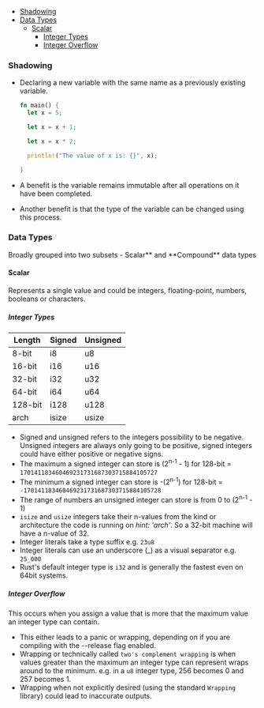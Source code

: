 - [Shadowing](#shadowing)
- [Data Types](#data-types)
  - [Scalar](#scalar)
    - [Integer Types](#integer-types)
    - [Integer Overflow](#integer-overflow)

### Shadowing

- Declaring a new variable with the same name as a previously existing variable.

  ```Rust
  fn main() {
    let x = 5;

    let x = x + 1;

    let x = x * 2;

    println!("The value of x is: {}", x);

  }
  ```

- A benefit is the variable remains immutable after all operations on it have been completed.
- Another benefit is that the type of the variable can be changed using this process.

### Data Types

Broadly grouped into two subsets - Scalar** and **Compound\*\* data types

#### Scalar

Represents a single value and could be integers, floating-point, numbers, booleans or characters.

##### Integer Types

| Length  | Signed | Unsigned |
| ------- | ------ | -------- |
| 8-bit   | i8     | u8       |
| 16-bit  | i16    | u16      |
| 32-bit  | i32    | u32      |
| 64-bit  | i64    | u64      |
| 128-bit | i128   | u128     |
| arch    | isize  | usize    |

- Signed and unsigned refers to the integers possibility to be negative. Unsigned integers are always only going to be positive, signed integers could have either positive or negative signs.
- The maximum a signed integer can store is (2<sup>n-1</sup> - 1) for 128-bit = `170141183460469231731687303715884105727`
- The minimum a signed integer can store is -(2<sup>n-1</sup>) for 128-bit = `-170141183460469231731687303715884105728`
- The range of numbers an unsigned integer can store is from 0 to (2<sup>n-1</sup> - 1)
- `isize` and `usize` integers take their n-values from the kind or architecture the code is running on _hint: 'arch'_. So a 32-bit machine will have a n-value of 32.
- Integer literals take a type suffix e.g. `23u8`
- Integer literals can use an underscore (\_) as a visual separator e.g. `25_000`
- Rust's default integer type is `i32` and is generally the fastest even on 64bit systems.

##### Integer Overflow

This occurs when you assign a value that is more that the maximum value an integer type can contain.

- This either leads to a panic or wrapping, depending on if you are compiling with the --release flag enabled.
- Wrapping or technically called `two's complement wrapping` is when values greater than the maximum an integer type can represent wraps around to the minimum. e.g. in a `u8` integer type, 256 becomes 0 and 257 becomes 1.
- Wrapping when not explicitly desired (using the standard `Wrapping` library) could lead to inaccurate outputs.
